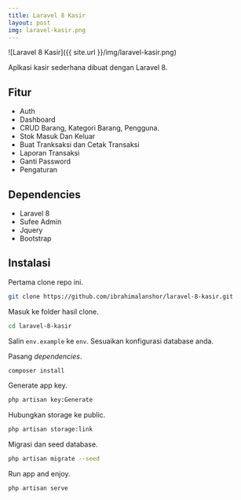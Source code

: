 ```yaml
---
title: Laravel 8 Kasir
layout: post
img: laravel-kasir.png
---
```


![Laravel 8 Kasir]({{ site.url }}/img/laravel-kasir.png)

Aplkasi kasir sederhana dibuat dengan Laravel 8.

## Fitur

* Auth
* Dashboard
* CRUD Barang, Kategori Barang, Pengguna.
* Stok Masuk Dan Keluar
* Buat Tranksaksi dan Cetak Transaksi
* Laporan Transaksi
* Ganti Password
* Pengaturan

## Dependencies

* Laravel 8
* Sufee Admin
* Jquery
* Bootstrap

## Instalasi

Pertama clone repo ini.

```bash
git clone https://github.com/ibrahimalanshor/laravel-8-kasir.git
```

Masuk ke folder hasil clone.

```bash
cd laravel-8-kasir
```

Salin `env.example` ke `env`. Sesuaikan konfigurasi database anda.

Pasang *dependencies*.

```bash
composer install
```

Generate app key.

```bash
php artisan key:Generate
```

Hubungkan storage ke public.

```bash
php artisan storage:link
```

Migrasi dan seed database.

```bash
php artisan migrate --seed
```

Run app and enjoy.

```
php artisan serve
```